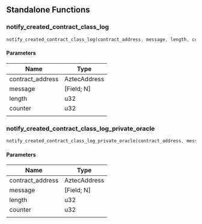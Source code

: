 ## Standalone Functions

### notify_created_contract_class_log

```rust
notify_created_contract_class_log(contract_address, message, length, counter, );
```

#### Parameters
| Name | Type |
| --- | --- |
| contract_address | AztecAddress |
| message | [Field; N] |
| length | u32 |
| counter | u32 |
|  |  |

### notify_created_contract_class_log_private_oracle

```rust
notify_created_contract_class_log_private_oracle(contract_address, message, length, counter, );
```

#### Parameters
| Name | Type |
| --- | --- |
| contract_address | AztecAddress |
| message | [Field; N] |
| length | u32 |
| counter | u32 |
|  |  |

